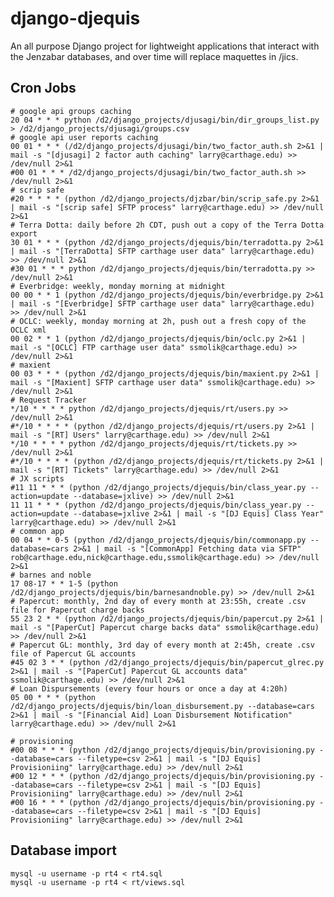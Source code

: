 # django-djequis

An all purpose Django project for lightweight applications that interact
with the Jenzabar databases, and over time will replace maquettes in /jics.

## Cron Jobs

    # google api groups caching
    20 04 * * * python /d2/django_projects/djusagi/bin/dir_groups_list.py > /d2/django_projects/djusagi/groups.csv
    # google api user reports caching
    00 01 * * * (/d2/django_projects/djusagi/bin/two_factor_auth.sh 2>&1 | mail -s "[djusagi] 2 factor auth caching" larry@carthage.edu) >> /dev/null 2>&1
    #00 01 * * * /d2/django_projects/djusagi/bin/two_factor_auth.sh >> /dev/null 2>&1
    # scrip safe
    #20 * * * * (python /d2/django_projects/djzbar/bin/scrip_safe.py 2>&1 | mail -s "[scrip safe] SFTP process" larry@carthage.edu) >> /dev/null 2>&1
    # Terra Dotta: daily before 2h CDT, push out a copy of the Terra Dotta export
    30 01 * * * (python /d2/django_projects/djequis/bin/terradotta.py 2>&1 | mail -s "[TerraDotta] SFTP carthage user data" larry@carthage.edu) >> /dev/null 2>&1
    #30 01 * * * python /d2/django_projects/djequis/bin/terradotta.py >> /dev/null 2>&1
    # Everbridge: weekly, monday morning at midnight
    00 00 * * 1 (python /d2/django_projects/djequis/bin/everbridge.py 2>&1 | mail -s "[Everbridge] SFTP carthage user data" larry@carthage.edu) >> /dev/null 2>&1
    # OCLC: weekly, monday morning at 2h, push out a fresh copy of the OCLC xml
    00 02 * * 1 (python /d2/django_projects/djequis/bin/oclc.py 2>&1 | mail -s "[OCLC] FTP carthage user data" ssmolik@carthage.edu) >> /dev/null 2>&1
    # maxient
    00 03 * * * (python /d2/django_projects/djequis/bin/maxient.py 2>&1 | mail -s "[Maxient] SFTP carthage user data" ssmolik@carthage.edu) >> /dev/null 2>&1
    # Request Tracker
    */10 * * * * python /d2/django_projects/djequis/rt/users.py >> /dev/null 2>&1
    #*/10 * * * * (python /d2/django_projects/djequis/rt/users.py 2>&1 | mail -s "[RT] Users" larry@carthage.edu) >> /dev/null 2>&1
    */10 * * * * python /d2/django_projects/djequis/rt/tickets.py >> /dev/null 2>&1
    #*/10 * * * * (python /d2/django_projects/djequis/rt/tickets.py 2>&1 | mail -s "[RT] Tickets" larry@carthage.edu) >> /dev/null 2>&1
    # JX scripts
    #11 11 * * * (python /d2/django_projects/djequis/bin/class_year.py --action=update --database=jxlive) >> /dev/null 2>&1
    11 11 * * * (python /d2/django_projects/djequis/bin/class_year.py --action=update --database=jxlive 2>&1 | mail -s "[DJ Equis] Class Year" larry@carthage.edu) >> /dev/null 2>&1
    # common app
    00 04 * * 0-5 (python /d2/django_projects/djequis/bin/commonapp.py --database=cars 2>&1 | mail -s "[CommonApp] Fetching data via SFTP" rob@carthage.edu,nick@carthage.edu,ssmolik@carthage.edu) >> /dev/null 2>&1
    # barnes and noble
    17 08-17 * * 1-5 (python /d2/django_projects/djequis/bin/barnesandnoble.py) >> /dev/null 2>&1
    # Papercut: monthly, 2nd day of every month at 23:55h, create .csv file for Papercut charge backs
    55 23 2 * * (python /d2/django_projects/djequis/bin/papercut.py 2>&1 | mail -s "[PaperCut] Papercut charge backs data" ssmolik@carthage.edu) >> /dev/null 2>&1
    # Papercut GL: monthly, 3rd day of every month at 2:45h, create .csv file of Papercut GL accounts
    #45 02 3 * * (python /d2/django_projects/djequis/bin/papercut_glrec.py 2>&1 | mail -s "[PaperCut] Papercut GL accounts data" ssmolik@carthage.edu) >> /dev/null 2>&1
    # Loan Dispursements (every four hours or once a day at 4:20h)
    05 00 * * * (python /d2/django_projects/djequis/bin/loan_disbursement.py --database=cars 2>&1 | mail -s "[Financial Aid] Loan Disbursement Notification" larry@carthage.edu) >> /dev/null 2>&1

    # provisioning
    #00 08 * * * (python /d2/django_projects/djequis/bin/provisioning.py --database=cars --filetype=csv 2>&1 | mail -s "[DJ Equis] Provisioniing" larry@carthage.edu) >> /dev/null 2>&1
    #00 12 * * * (python /d2/django_projects/djequis/bin/provisioning.py --database=cars --filetype=csv 2>&1 | mail -s "[DJ Equis] Provisioniing" larry@carthage.edu) >> /dev/null 2>&1
    #00 16 * * * (python /d2/django_projects/djequis/bin/provisioning.py --database=cars --filetype=csv 2>&1 | mail -s "[DJ Equis] Provisioniing" larry@carthage.edu) >> /dev/null 2>&1


## Database import

    mysql -u username -p rt4 < rt4.sql
    mysql -u username -p rt4 < rt/views.sql
